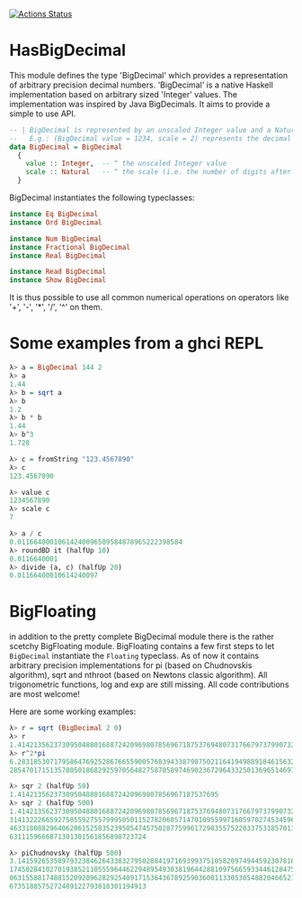 [![Actions Status](https://github.com/thma/HasBigDecimal/workflows/Haskell-CI/badge.svg)](https://github.com/thma/HasBigDecimal/actions)

# HasBigDecimal

This module defines the type 'BigDecimal' which provides a representation of arbitrary precision decimal numbers.
'BigDecimal' is a native Haskell implementation based on arbitrary sized 'Integer' values.
The implementation was inspired by Java BigDecimals. It aims to provide a simple to use API.

```haskell
-- | BigDecimal is represented by an unscaled Integer value and a Natural that defines the scale
--   E.g.: (BigDecimal value = 1234, scale = 2) represents the decimal value 12.34.
data BigDecimal = BigDecimal
  { 
    value :: Integer,  -- ^ the unscaled Integer value    
    scale :: Natural   -- ^ the scale (i.e. the number of digits after the decimal point)
  }
```

BigDecimal instantiates the following typeclasses:

```haskell
instance Eq BigDecimal
instance Ord BigDecimal

instance Num BigDecimal
instance Fractional BigDecimal
instance Real BigDecimal

instance Read BigDecimal
instance Show BigDecimal
```

It is thus possible to use all common numerical operations on operators like '+', '-', '*', '/', '^' on them.


# Some examples from a ghci REPL
```haskell
λ> a = BigDecimal 144 2
λ> a
1.44
λ> b = sqrt a
λ> b
1.2
λ> b * b
1.44
λ> b^3
1.728

λ> c = fromString "123.4567890"
λ> c
123.4567890

λ> value c
1234567890
λ> scale c
7

λ> a / c
0.01166400010614240096589584878965222398584
λ> roundBD it (halfUp 10)
0.0116640001
λ> divide (a, c) (halfUp 20)
0.01166400010614240097


```

# BigFloating
in addition to the pretty complete BigDecimal module there is the rather scetchy BigFloating module.
BigFloating contains a few first steps to let `BigDecimal` instantiate the `Floating` typeclass.
As of now it contains arbitrary precision implementations for pi (based on Chudnovskis algorithm), sqrt and nthroot (based on Newtons classic algorithm).
All trigonometric functions, log and exp are still missing.
All code contributions are most welcome!

Here are some working examples:

```haskell
λ> r = sqrt (BigDecimal 2 0)
λ> r
1.4142135623730950488016887242096980785696718753769480731766797379907324784621070388503875343276415727
λ> r^2*pi
6.2831853071795864769252867665590057683943387987502116419498891846156328125724179972560696506842341354888751599627582719047851094900943142191176629514606739
28547017151357805018682925970564827587058974690236729643325013696514697383143361638452329945607739055327681644609147889519349178329780951524191191

λ> sqr 2 (halfUp 50)
1.41421356237309504880168872420969807856967187537695
λ> sqr 2 (halfUp 500)
1.4142135623730950488016887242096980785696718753769480731766797379907324784621070388503875343276415727350138462309122970249248360558507372126441214970999358
314132226659275055927557999505011527820605714701095599716059702745345968620147285174186408891986095523292304843087143214508397626036279952514079896872533965
463318088296406206152583523950547457502877599617298355752203375318570113543746034084988471603868999706990048150305440277903164542478230684929369186215805784
6311159666871301301561856898723724

λ> piChudnovsky (halfUp 500)
3.1415926535897932384626433832795028841971693993751058209749445923078164062862089986280348253421170679821480865132823066470938446095505822317253594081284811
174502841027019385211055596446229489549303819644288109756659334461284756482337867831652712019091456485669234603486104543266482133936072602491412737245870066
063155881748815209209628292540917153643678925903600113305305488204665213841469519415116094330572703657595919530921861173819326117931051185480744623799627495
6735188575272489122793818301194913


```

